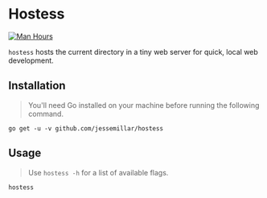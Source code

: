 # Hostess

[![Man Hours](https://img.shields.io/endpoint?url=https%3A%2F%2Fmh.jessemillar.com%2Fhours%3Frepo%3Dhttps%3A%2F%2Fgithub.com%2Fjessemillar%2Fhostess.git)](https://jessemillar.com/r/man-hours)

`hostess` hosts the current directory in a tiny web server for quick, local web development.

## Installation

> You'll need Go installed on your machine before running the following command.

```shell
go get -u -v github.com/jessemillar/hostess
```

## Usage

> Use `hostess -h` for a list of available flags.

```shell
hostess
```
